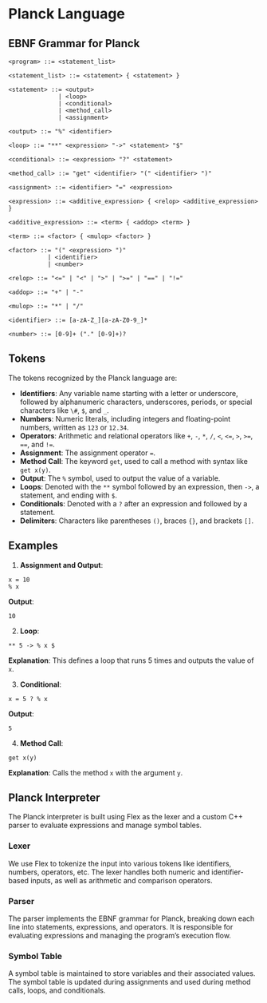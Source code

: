 # Planck Language




## EBNF Grammar for Planck

```ebnf
<program> ::= <statement_list>

<statement_list> ::= <statement> { <statement> }

<statement> ::= <output> 
              | <loop> 
              | <conditional> 
              | <method_call> 
              | <assignment>

<output> ::= "%" <identifier>

<loop> ::= "**" <expression> "->" <statement> "$"

<conditional> ::= <expression> "?" <statement>

<method_call> ::= "get" <identifier> "(" <identifier> ")"

<assignment> ::= <identifier> "=" <expression>

<expression> ::= <additive_expression> { <relop> <additive_expression> }

<additive_expression> ::= <term> { <addop> <term> }

<term> ::= <factor> { <mulop> <factor> }

<factor> ::= "(" <expression> ")" 
           | <identifier> 
           | <number>

<relop> ::= "<=" | "<" | ">" | ">=" | "==" | "!="

<addop> ::= "+" | "-"

<mulop> ::= "*" | "/"

<identifier> ::= [a-zA-Z_][a-zA-Z0-9_]*

<number> ::= [0-9]+ ("." [0-9]+)?
```

## Tokens

The tokens recognized by the Planck language are:

- **Identifiers**: Any variable name starting with a letter or underscore, followed by alphanumeric characters, underscores, periods, or special characters like `\#`, `$`, and `_`.
- **Numbers**: Numeric literals, including integers and floating-point numbers, written as `123` or `12.34`.
- **Operators**: Arithmetic and relational operators like `+`, `-`, `*`, `/`, `<`, `<=`, `>`, `>=`, `==`, and `!=`.
- **Assignment**: The assignment operator `=`.
- **Method Call**: The keyword `get`, used to call a method with syntax like `get x(y)`.
- **Output**: The `%` symbol, used to output the value of a variable.
- **Loops**: Denoted with the `**` symbol followed by an expression, then `->`, a statement, and ending with `$`.
- **Conditionals**: Denoted with a `?` after an expression and followed by a statement.
- **Delimiters**: Characters like parentheses `()`, braces `{}`, and brackets `[]`.

## Examples

1. **Assignment and Output**:

```
x = 10
% x
```

**Output**:

```
10
```


2. **Loop**:

```
** 5 -> % x $
```

**Explanation**:
This defines a loop that runs 5 times and outputs the value of `x`.

3. **Conditional**:

```
x = 5 ? % x
```

**Output**:

```
5
```

4. **Method Call**:

```
get x(y)
```

**Explanation**:
Calls the method `x` with the argument `y`.

## Planck Interpreter

The Planck interpreter is built using Flex as the lexer and a custom C++ parser to evaluate expressions and manage symbol tables.

### Lexer

We use Flex to tokenize the input into various tokens like identifiers, numbers, operators, etc. The lexer handles both numeric and identifier-based inputs, as well as arithmetic and comparison operators.

### Parser

The parser implements the EBNF grammar for Planck, breaking down each line into statements, expressions, and operators. It is responsible for evaluating expressions and managing the program’s execution flow.

### Symbol Table

A symbol table is maintained to store variables and their associated values. The symbol table is updated during assignments and used during method calls, loops, and conditionals.



